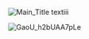 
![Main_Title](https://github.com/user-attachments/assets/1616ce2d-1f38-47d1-b3b2-48f64facccfc)
 textiii

 
![GaoU_h2bUAA7pLe](https://github.com/user-attachments/assets/d84e6843-f593-4b20-aa5b-b074c1980544)
